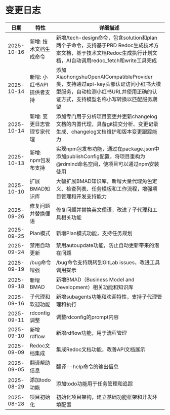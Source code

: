 # 变更日志

| 日期       | 特性                       | 详细描述                                                                                                                                                        |
| ---------- | -------------------------- | --------------------------------------------------------------------------------------------------------------------------------------------------------------- |
| 2025-10-16 | 新增: 技术文档生成命令     | 新增/tech-design命令，包含solution和plan两个子命令，支持基于PRD Redoc生成技术方案文档，基于技术文档Redoc生成执行计划文档，AI自动调用redoc_fetch和write工具完成 |
| 2025-10-14 | 新增: 小红书API提供者支持  | 添加XiaohongshuOpenAICompatibleProvider类，支持通过api-key头部认证访问小红书大模型服务，自动检测小红书URL并使用正确的认证方式，支持模型名称小写转换以匹配服务期望 |
| 2025-10-14 | 新增: 变更日志管理专家代理 | 添加专门用于分析项目变更并更新changelog文档的内置代理，具备git提交分析、变更记录生成、changelog文档维护和版本变更跟踪能力                                       |
| 2025-10-13 | 新增: npm包发布支持        | 实现npm包发布功能，通过在package.json中添加publishConfig配置，将项目重构为@rdmind命名空间，使项目可以通过npm安装使用                                            |
| 2025-10-10 | 扩展BMAD知识库             | 大幅扩展BMAD知识库，新增大量代理角色定义、检查列表、任务模板和工作流程，增强项目管理和开发支持能力                                                              |
| 2025-09-26 | 修复问题并替换俚语         | 修复问题并替换英文俚语，改进了子代理和工具相关功能                                                                                                              |
| 2025-09-25 | Plan模式                   | 新增Plan模式功能，支持任务规划                                                                                                                                  |
| 2025-09-24 | 禁用自动更新               | 禁用autoupdate功能，防止自动更新带来的潜在问题                                                                                                                  |
| 2025-09-19 | /bug命令增强               | /bug命令支持跳转到GitLab issues，改进工具调用提示                                                                                                               |
| 2025-09-18 | 新增BMAD                   | 新增BMAD（Business Model and Development）相关功能和知识库                                                                                                      |
| 2025-09-16 | 子代理和欢迎功能           | 新增subagents功能和欢迎特性，支持子代理管理和执行                                                                                                               |
| 2025-09-11 | rdconfig调整               | 调整rdconfig的prompt内容                                                                                                                                        |
| 2025-09-10 | 新增rdflow                 | 新增rdflow功能，用于流程管理                                                                                                                                    |
| 2025-09-09 | Redoc文档集成              | 集成Redoc文档功能，改善API文档展示                                                                                                                              |
| 2025-09-05 | 翻译帮助信息               | 翻译--help命令的输出信息                                                                                                                                        |
| 2025-08-29 | 添加todo功能               | 添加todo功能用于任务管理和追踪                                                                                                                                  |
| 2025-08-28 | 项目初始化                 | 初始化项目架构，建立基础功能框架和开发环境配置                                                                                                                  |
